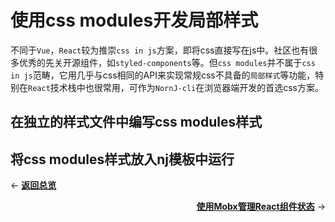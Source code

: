 # 使用css modules开发局部样式

不同于`Vue`，`React`较为推崇`css in js`方案，即将css直接写在js中。社区也有很多优秀的先关开源组件，如`styled-components`等。但`css modules`并不属于`css in js`范畴，它用几乎与css相同的API来实现常规css不具备的`局部样式`等功能，特别在`React`技术栈中也很常用，可作为`NornJ-cli`在浏览器端开发的首选css方案。

## 在独立的样式文件中编写css modules样式

## 将css modules样式放入nj模板中运行

<p align="left">← <a href="overview.md"><b>返回总览</b></a></p>
<p align="right"><a href="mobx.md"><b>使用Mobx管理React组件状态</b></a> →</p>
